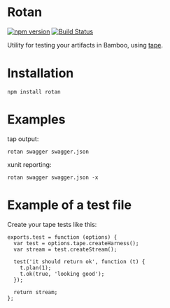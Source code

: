 Rotan
=====

[![npm version][npm-badge]][npm-url]
[![Build Status][travis-badge]][travis-url]


Utility for testing your artifacts in Bamboo, using [tape](https://www.npmjs.com/package/tape).

# Installation

```
npm install rotan
```

# Examples

tap output:

```
rotan swagger swagger.json
```

xunit reporting:

```
rotan swagger swagger.json -x
```


# Example of a test file

Create your tape tests like this:

```
exports.test = function (options) {
  var test = options.tape.createHarness();
  var stream = test.createStream();

  test('it should return ok', function (t) {
    t.plan(1);
    t.ok(true, 'looking good');
  });

  return stream;
};
```


[npm-badge]: https://badge.fury.io/js/rotan.svg
[npm-url]: https://badge.fury.io/js/rotan
[travis-badge]: https://travis-ci.org/orangewise/rotan.svg?branch=master
[travis-url]: https://travis-ci.org/orangewise/rotan
